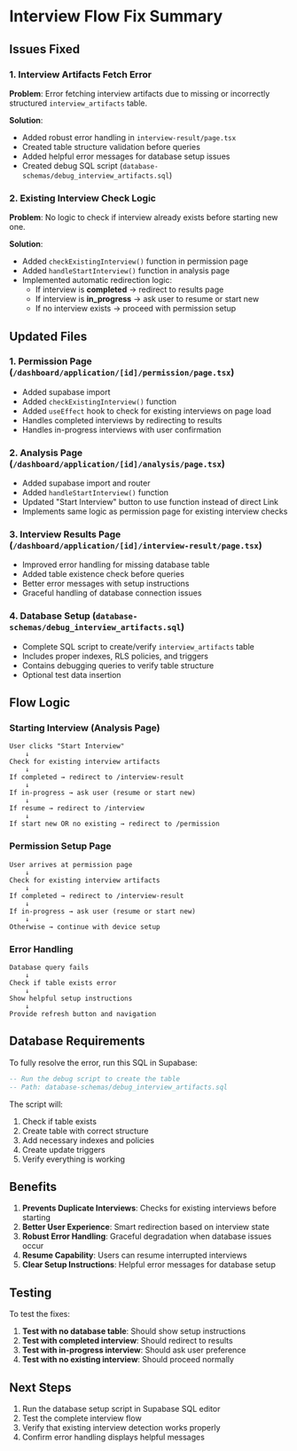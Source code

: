 # Interview Flow Fix Summary

## Issues Fixed

### 1. Interview Artifacts Fetch Error

**Problem**: Error fetching interview artifacts due to missing or incorrectly structured `interview_artifacts` table.

**Solution**:

- Added robust error handling in `interview-result/page.tsx`
- Created table structure validation before queries
- Added helpful error messages for database setup issues
- Created debug SQL script (`database-schemas/debug_interview_artifacts.sql`)

### 2. Existing Interview Check Logic

**Problem**: No logic to check if interview already exists before starting new one.

**Solution**:

- Added `checkExistingInterview()` function in permission page
- Added `handleStartInterview()` function in analysis page
- Implemented automatic redirection logic:
  - If interview is **completed** → redirect to results page
  - If interview is **in_progress** → ask user to resume or start new
  - If no interview exists → proceed with permission setup

## Updated Files

### 1. Permission Page (`/dashboard/application/[id]/permission/page.tsx`)

- Added supabase import
- Added `checkExistingInterview()` function
- Added `useEffect` hook to check for existing interviews on page load
- Handles completed interviews by redirecting to results
- Handles in-progress interviews with user confirmation

### 2. Analysis Page (`/dashboard/application/[id]/analysis/page.tsx`)

- Added supabase import and router
- Added `handleStartInterview()` function
- Updated "Start Interview" button to use function instead of direct Link
- Implements same logic as permission page for existing interview checks

### 3. Interview Results Page (`/dashboard/application/[id]/interview-result/page.tsx`)

- Improved error handling for missing database table
- Added table existence check before queries
- Better error messages with setup instructions
- Graceful handling of database connection issues

### 4. Database Setup (`database-schemas/debug_interview_artifacts.sql`)

- Complete SQL script to create/verify `interview_artifacts` table
- Includes proper indexes, RLS policies, and triggers
- Contains debugging queries to verify table structure
- Optional test data insertion

## Flow Logic

### Starting Interview (Analysis Page)

```
User clicks "Start Interview"
    ↓
Check for existing interview artifacts
    ↓
If completed → redirect to /interview-result
    ↓
If in-progress → ask user (resume or start new)
    ↓
If resume → redirect to /interview
    ↓
If start new OR no existing → redirect to /permission
```

### Permission Setup Page

```
User arrives at permission page
    ↓
Check for existing interview artifacts
    ↓
If completed → redirect to /interview-result
    ↓
If in-progress → ask user (resume or start new)
    ↓
Otherwise → continue with device setup
```

### Error Handling

```
Database query fails
    ↓
Check if table exists error
    ↓
Show helpful setup instructions
    ↓
Provide refresh button and navigation
```

## Database Requirements

To fully resolve the error, run this SQL in Supabase:

```sql
-- Run the debug script to create the table
-- Path: database-schemas/debug_interview_artifacts.sql
```

The script will:

1. Check if table exists
2. Create table with correct structure
3. Add necessary indexes and policies
4. Create update triggers
5. Verify everything is working

## Benefits

1. **Prevents Duplicate Interviews**: Checks for existing interviews before starting
2. **Better User Experience**: Smart redirection based on interview state
3. **Robust Error Handling**: Graceful degradation when database issues occur
4. **Resume Capability**: Users can resume interrupted interviews
5. **Clear Setup Instructions**: Helpful error messages for database setup

## Testing

To test the fixes:

1. **Test with no database table**: Should show setup instructions
2. **Test with completed interview**: Should redirect to results
3. **Test with in-progress interview**: Should ask user preference
4. **Test with no existing interview**: Should proceed normally

## Next Steps

1. Run the database setup script in Supabase SQL editor
2. Test the complete interview flow
3. Verify that existing interview detection works properly
4. Confirm error handling displays helpful messages

